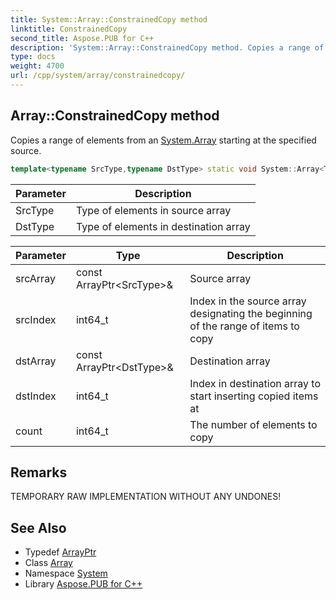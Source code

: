 ```yaml
---
title: System::Array::ConstrainedCopy method
linktitle: ConstrainedCopy
second_title: Aspose.PUB for C++
description: 'System::Array::ConstrainedCopy method. Copies a range of elements from an System.Array starting at the specified source in C++.'
type: docs
weight: 4700
url: /cpp/system/array/constrainedcopy/
---
```

## Array::ConstrainedCopy method


Copies a range of elements from an [System.Array](../) starting at the specified source.

```cpp
template<typename SrcType,typename DstType> static void System::Array<T>::ConstrainedCopy(const ArrayPtr<SrcType> &srcArray, int64_t srcIndex, const ArrayPtr<DstType> &dstArray, int64_t dstIndex, int64_t count)
```


| Parameter | Description |
| --- | --- |
| SrcType | Type of elements in source array |
| DstType | Type of elements in destination array |

| Parameter | Type | Description |
| --- | --- | --- |
| srcArray | const ArrayPtr\<SrcType\>\& | Source array |
| srcIndex | int64_t | Index in the source array designating the beginning of the range of items to copy |
| dstArray | const ArrayPtr\<DstType\>\& | Destination array |
| dstIndex | int64_t | Index in destination array to start inserting copied items at |
| count | int64_t | The number of elements to copy |
## Remarks


TEMPORARY RAW IMPLEMENTATION WITHOUT ANY UNDONES! 
## See Also

* Typedef [ArrayPtr](../../arrayptr/)
* Class [Array](../)
* Namespace [System](../../)
* Library [Aspose.PUB for C++](../../../)
